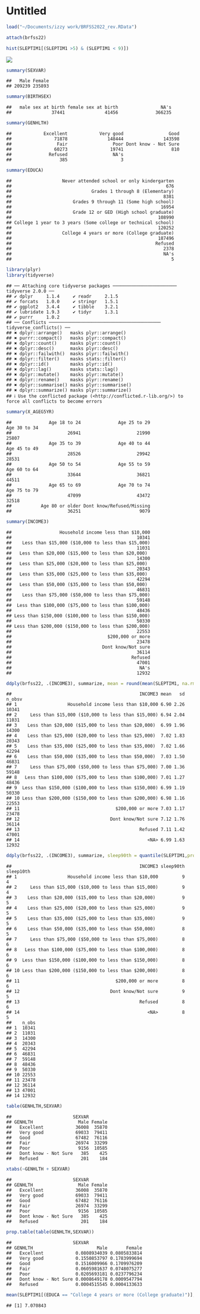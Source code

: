 Untitled
================

``` r
load("~/Documents/izzy work/BRFSS2022_rev.RData")
```

``` r
attach(brfss22)
```

``` r
hist(SLEPTIM1[(SLEPTIM1 >5) & (SLEPTIM1 < 9)])
```

![](HOMEWORK1A_files/figure-gfm/unnamed-chunk-3-1.png)<!-- -->

``` r
summary(SEXVAR)
```

    ##   Male Female 
    ## 209239 235893

``` r
summary(BIRTHSEX)
```

    ##   male sex at birth female sex at birth                NA's 
    ##               37441               41456              366235

``` r
summary(GENHLTH)
```

    ##            Excellent            Very good                 Good 
    ##                71878               148444               143598 
    ##                 Fair                 Poor Dont know - Not Sure 
    ##                60273                19741                  810 
    ##              Refused                 NA's 
    ##                  385                    3

``` r
summary(EDUCA)
```

    ##                   Never attended school or only kindergarten 
    ##                                                          676 
    ##                              Grades 1 through 8 (Elementary) 
    ##                                                         8381 
    ##                       Grades 9 through 11 (Some high school) 
    ##                                                        16954 
    ##                       Grade 12 or GED (High school graduate) 
    ##                                                       108990 
    ## College 1 year to 3 years (Some college or technical school) 
    ##                                                       120252 
    ##                   College 4 years or more (College graduate) 
    ##                                                       187496 
    ##                                                      Refused 
    ##                                                         2378 
    ##                                                         NA's 
    ##                                                            5

``` r
library(plyr)
library(tidyverse)
```

    ## ── Attaching core tidyverse packages ──────────────────────── tidyverse 2.0.0 ──
    ## ✔ dplyr     1.1.4     ✔ readr     2.1.5
    ## ✔ forcats   1.0.0     ✔ stringr   1.5.1
    ## ✔ ggplot2   3.4.4     ✔ tibble    3.2.1
    ## ✔ lubridate 1.9.3     ✔ tidyr     1.3.1
    ## ✔ purrr     1.0.2     
    ## ── Conflicts ────────────────────────────────────────── tidyverse_conflicts() ──
    ## ✖ dplyr::arrange()   masks plyr::arrange()
    ## ✖ purrr::compact()   masks plyr::compact()
    ## ✖ dplyr::count()     masks plyr::count()
    ## ✖ dplyr::desc()      masks plyr::desc()
    ## ✖ dplyr::failwith()  masks plyr::failwith()
    ## ✖ dplyr::filter()    masks stats::filter()
    ## ✖ dplyr::id()        masks plyr::id()
    ## ✖ dplyr::lag()       masks stats::lag()
    ## ✖ dplyr::mutate()    masks plyr::mutate()
    ## ✖ dplyr::rename()    masks plyr::rename()
    ## ✖ dplyr::summarise() masks plyr::summarise()
    ## ✖ dplyr::summarize() masks plyr::summarize()
    ## ℹ Use the conflicted package (<http://conflicted.r-lib.org/>) to force all conflicts to become errors

``` r
summary(X_AGEG5YR)
```

    ##              Age 18 to 24              Age 25 to 29              Age 30 to 34 
    ##                     26941                     21990                     25807 
    ##              Age 35 to 39              Age 40 to 44              Age 45 to 49 
    ##                     28526                     29942                     28531 
    ##              Age 50 to 54              Age 55 to 59              Age 60 to 64 
    ##                     33644                     36821                     44511 
    ##              Age 65 to 69              Age 70 to 74              Age 75 to 79 
    ##                     47099                     43472                     32518 
    ##           Age 80 or older Dont know/Refused/Missing 
    ##                     36251                      9079

``` r
summary(INCOME3)
```

    ##                  Household income less than $10,000 
    ##                                               10341 
    ##    Less than $15,000 ($10,000 to less than $15,000) 
    ##                                               11031 
    ##   Less than $20,000 ($15,000 to less than $20,000)  
    ##                                               14300 
    ##   Less than $25,000 ($20,000 to less than $25,000)  
    ##                                               20343 
    ##   Less than $35,000 ($25,000 to less than $35,000)  
    ##                                               42294 
    ##   Less than $50,000 ($35,000 to less than $50,000)  
    ##                                               46831 
    ##    Less than $75,000 ($50,000 to less than $75,000) 
    ##                                               59148 
    ##  Less than $100,000 ($75,000 to less than $100,000) 
    ##                                               48436 
    ## Less than $150,000 ($100,000 to less than $150,000) 
    ##                                               50330 
    ## Less than $200,000 ($150,000 to less than $200,000) 
    ##                                               22553 
    ##                                    $200,000 or more 
    ##                                               23478 
    ##                                  Dont know/Not sure 
    ##                                               36114 
    ##                                             Refused 
    ##                                               47001 
    ##                                                NA's 
    ##                                               12932

``` r
ddply(brfss22, .(INCOME3), summarize, mean = round(mean(SLEPTIM1, na.rm = TRUE), 2), sd = round(sd(SLEPTIM1, na.rm = TRUE), 2), n_obsv = length(is.na(SLEPTIM1) == FALSE) )
```

    ##                                                INCOME3 mean   sd n_obsv
    ## 1                   Household income less than $10,000 6.90 2.26  10341
    ## 2     Less than $15,000 ($10,000 to less than $15,000) 6.94 2.04  11031
    ## 3    Less than $20,000 ($15,000 to less than $20,000)  6.99 1.96  14300
    ## 4    Less than $25,000 ($20,000 to less than $25,000)  7.02 1.83  20343
    ## 5    Less than $35,000 ($25,000 to less than $35,000)  7.02 1.66  42294
    ## 6    Less than $50,000 ($35,000 to less than $50,000)  7.03 1.50  46831
    ## 7     Less than $75,000 ($50,000 to less than $75,000) 7.00 1.36  59148
    ## 8   Less than $100,000 ($75,000 to less than $100,000) 7.01 1.27  48436
    ## 9  Less than $150,000 ($100,000 to less than $150,000) 6.99 1.19  50330
    ## 10 Less than $200,000 ($150,000 to less than $200,000) 6.98 1.16  22553
    ## 11                                    $200,000 or more 7.03 1.17  23478
    ## 12                                  Dont know/Not sure 7.12 1.76  36114
    ## 13                                             Refused 7.11 1.42  47001
    ## 14                                                <NA> 6.99 1.63  12932

``` r
ddply(brfss22, .(INCOME3), summarize, sleep90th = quantile(SLEPTIM1,probs = 0.9, na.rm = TRUE), sleep10th = quantile(SLEPTIM1,probs = 0.1, na.rm = TRUE), n_obs = length(is.na(SLEPTIM1) == FALSE) )
```

    ##                                                INCOME3 sleep90th sleep10th
    ## 1                   Household income less than $10,000         9         4
    ## 2     Less than $15,000 ($10,000 to less than $15,000)         9         4
    ## 3    Less than $20,000 ($15,000 to less than $20,000)          9         5
    ## 4    Less than $25,000 ($20,000 to less than $25,000)          9         5
    ## 5    Less than $35,000 ($25,000 to less than $35,000)          9         5
    ## 6    Less than $50,000 ($35,000 to less than $50,000)          8         5
    ## 7     Less than $75,000 ($50,000 to less than $75,000)         8         6
    ## 8   Less than $100,000 ($75,000 to less than $100,000)         8         6
    ## 9  Less than $150,000 ($100,000 to less than $150,000)         8         6
    ## 10 Less than $200,000 ($150,000 to less than $200,000)         8         6
    ## 11                                    $200,000 or more         8         6
    ## 12                                  Dont know/Not sure         9         5
    ## 13                                             Refused         8         6
    ## 14                                                <NA>         8         5
    ##    n_obs
    ## 1  10341
    ## 2  11031
    ## 3  14300
    ## 4  20343
    ## 5  42294
    ## 6  46831
    ## 7  59148
    ## 8  48436
    ## 9  50330
    ## 10 22553
    ## 11 23478
    ## 12 36114
    ## 13 47001
    ## 14 12932

``` r
table(GENHLTH,SEXVAR)
```

    ##                       SEXVAR
    ## GENHLTH                 Male Female
    ##   Excellent            36008  35870
    ##   Very good            69033  79411
    ##   Good                 67482  76116
    ##   Fair                 26974  33299
    ##   Poor                  9156  10585
    ##   Dont know - Not Sure   385    425
    ##   Refused                201    184

``` r
xtabs(~GENHLTH + SEXVAR)
```

    ##                       SEXVAR
    ## GENHLTH                 Male Female
    ##   Excellent            36008  35870
    ##   Very good            69033  79411
    ##   Good                 67482  76116
    ##   Fair                 26974  33299
    ##   Poor                  9156  10585
    ##   Dont know - Not Sure   385    425
    ##   Refused                201    184

``` r
prop.table(table(GENHLTH,SEXVAR))
```

    ##                       SEXVAR
    ## GENHLTH                        Male       Female
    ##   Excellent            0.0808934039 0.0805833814
    ##   Very good            0.1550853797 0.1783999694
    ##   Good                 0.1516009966 0.1709976209
    ##   Fair                 0.0605981637 0.0748075277
    ##   Poor                 0.0205693181 0.0237796234
    ##   Dont know - Not Sure 0.0008649178 0.0009547794
    ##   Refused              0.0004515545 0.0004133633

``` r
mean(SLEPTIM1[(EDUCA == "College 4 years or more (College graduate)")], na.rm = TRUE)
```

    ## [1] 7.070843
